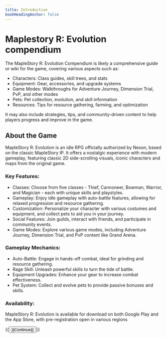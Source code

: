 ```yaml
---
title: Introduction
bookHeadingAnchor: false
---
```


<div class="book-hero">

# Maplestory R: Evolution compendium

The MapleStory R: Evolution Compendium is likely a comprehensive guide or wiki for the game, covering various aspects such as:
- Characters: Class guides, skill trees, and stats
- Equipment: Gear, accessories, and upgrade systems
- Game Modes: Walkthroughs for Adventure Journey, Dimension Trial, PvP, and other modes
- Pets: Pet collection, evolution, and skill information
- Resources: Tips for resource gathering, farming, and optimization


It may also include strategies, tips, and community-driven content to help players progress and improve in the game.
</div>

## About the Game

MapleStory R: Evolution is an idle RPG officially authorized by Nexon, based on the classic MapleStory IP. It offers a nostalgic experience with modern gameplay, featuring classic 2D side-scrolling visuals, iconic characters and maps from the original game.

### Key Features:

- Classes: Choose from five classes - Thief, Cannoneer, Bowman, Warrior, and Magician - each with unique skills and playstyles.
- Gameplay: Enjoy idle gameplay with auto-battle features, allowing for relaxed progression and resource gathering.
- Customization: Personalize your character with various costumes and equipment, and collect pets to aid you in your journey.
- Social Features: Join guilds, interact with friends, and participate in community events.
- Game Modes: Explore various game modes, including Adventure Journey, Dimension Trial, and PvP content like Grand Arena.

### Gameplay Mechanics:

- Auto-Battle: Engage in hands-off combat, ideal for grinding and resource gathering.
- Rage Skill: Unleash powerful skills to turn the tide of battle.
- Equipment Upgrades: Enhance your gear to increase combat effectiveness.
- Pet System: Collect and evolve pets to provide passive bonuses and skills.

### Availability:

MapleStory R: Evolution is available for download on both Google Play and the App Store, with pre-registration open in various regions


{{<button relref="/docs/">}}Continue{{</button>}}

